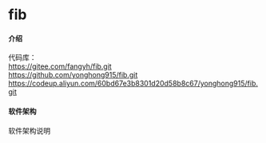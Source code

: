 # fib

#### 介绍

代码库：  
https://gitee.com/fangyh/fib.git  
https://github.com/yonghong915/fib.git
https://codeup.aliyun.com/60bd67e3b8301d20d58b8c67/yonghong915/fib.git
#### 软件架构
软件架构说明

